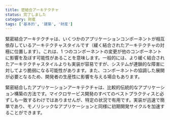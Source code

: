 ```yaml
---
title: 密結合アーキテクチャ
status: 完了しました
category: 財産
tags: ['基本的', '建築', '財産']
---
```


緊密結合アーキテクチャは、いくつかのアプリケーションコンポーネントが相互依存しているアーキテクチャスタイルです（緩く結合されたアーキテクチャの対極に位置します）。これは、1 つのコンポーネントの変更が他のコンポーネントに影響を及ぼす可能性があることを意味します。一般的には、より緩く結合されたアーキテクチャスタイルよりも実装が容易ですが、システムが連鎖的な障害に対してより脆弱になる可能性があります。また、コンポーネントの協調した展開が必要となるため、開発者の生産性に影響を与える場合もあります。

緊密結合したアプリケーションアーキテクチャは、比較的伝統的なアプリケーション構築の方法です。マイクロサービス開発のすべてのベストプラクティスと必ずしも一致するわけではありませんが、特定の状況で有用です。実装が迅速で簡単であり、モノリシックなアプリケーションと同様に初期開発サイクルを加速することができます。
